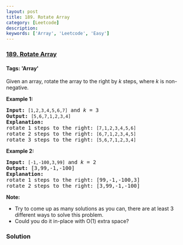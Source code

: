 ```yaml
---
layout: post
title: 189. Rotate Array
category: [Leetcode]
description: 
keywords: ['Array', 'Leetcode', 'Easy']
---
```

### [189. Rotate Array](https://leetcode.com/problems/rotate-array)

#### Tags: 'Array'

<div class="content__u3I1 question-content__JfgR"><div><p>Given an array, rotate the array to the right by <em>k</em> steps, where <em>k</em> is non-negative.</p>
<p><strong>Example 1:</strong></p>
<pre><strong>Input:</strong> <code>[1,2,3,4,5,6,7]</code> and <em>k</em> = 3
<strong>Output:</strong> <code>[5,6,7,1,2,3,4]</code>
<strong>Explanation:</strong>
rotate 1 steps to the right: <code>[7,1,2,3,4,5,6]</code>
rotate 2 steps to the right: <code>[6,7,1,2,3,4,5]
</code>rotate 3 steps to the right: <code>[5,6,7,1,2,3,4]</code>
</pre>
<p><strong>Example 2:</strong></p>
<pre><strong>Input:</strong> <code>[-1,-100,3,99]</code> and <em>k</em> = 2
<strong>Output:</strong> [3,99,-1,-100]
<strong>Explanation:</strong> 
rotate 1 steps to the right: [99,-1,-100,3]
rotate 2 steps to the right: [3,99,-1,-100]
</pre>
<p><strong>Note:</strong></p>
<ul>
<li>Try to come up as many solutions as you can, there are at least 3 different ways to solve this problem.</li>
<li>Could you do it in-place with O(1) extra space?</li>
</ul></div></div>

### Solution
